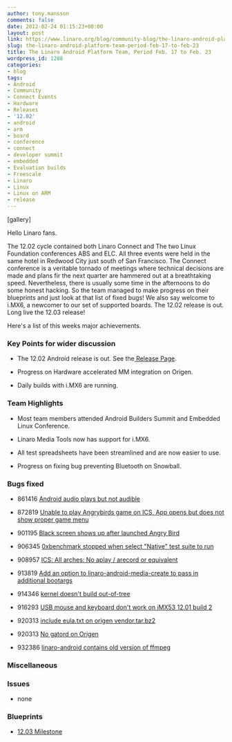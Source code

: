 ```yaml
---
author: tony.mansson
comments: false
date: 2012-02-24 01:15:23+00:00
layout: post
link: https://www.linaro.org/blog/community-blog/the-linaro-android-platform-team-period-feb-17-to-feb-23/
slug: the-linaro-android-platform-team-period-feb-17-to-feb-23
title: The Linaro Android Platform Team, Period Feb. 17 to Feb. 23
wordpress_id: 1288
categories:
- blog
tags:
- Android
- Community
- Connect Events
- Hardware
- Releases
- '12.02'
- android
- arm
- board
- conference
- connect
- developer summit
- embedded
- Evaluation builds
- Freescale
- Linaro
- Linux
- Linux on ARM
- release
---
```


[gallery]

Hello Linaro fans.

The 12.02 cycle contained both Linaro Connect and The two Linux Foundation conferences ABS and ELC. All three events were held in the same hotel in Redwood City just south of San Francisco. The Connect conference is a veritable tornado of meetings where technical decisions are made and plans fir the next quarter are hammered out at a breathtaking speed. Nevertheless, there is usually some time in the afternoons to do some honest hacking. So the team managed to make progress on their blueprints and just look at that list of fixed bugs! We also say welcome to i.MX6, a newcomer to our set of supported boards. The 12.02 release is out. Long live the 12.03 release!

Here's a list of this weeks major achievements.


### Key Points for wider discussion






  * The 12.02 Android release is out. See the[ Release Page](https://wiki.linaro.org/Cycles/1202/Release).


  * Progress on Hardware accelerated MM integration on Origen.


  * Daily builds with i.MX6 are running.




### Team Highlights






  * Most team members attended Android Builders Summit and Embedded Linux Conference.


  * Linaro Media Tools now has support for i.MX6.


  * All test spreadsheets have been streamlined and are now easier to use.


  * Progress on fixing bug preventing Bluetooth on Snowball.




### Bugs fixed






  * 861416	[ Android audio plays but not audible](https://bugs.launchpad.net/linaro-android/+bug/861416)


  * 872819	[ Unable to play Angrybirds game on ICS, App opens but does not show proper game menu](https://bugs.launchpad.net/linaro-android/+bug/872819)


  * 901195	[ Black screen shows up after launched Angry Bird](https://bugs.launchpad.net/linaro-android/+bug/901195)


  * 906345	[ 0xbenchmark stopped when select "Native" test suite to run](https://bugs.launchpad.net/linaro-android/+bug/906345)


  * 908957	[ ICS: All arches: No aplay / arecord or equivalent](https://bugs.launchpad.net/linaro-android/+bug/908957)


  * 913819	[ Add an option to linaro-android-media-create to pass in additional bootargs](https://bugs.launchpad.net/linaro-android/+bug/913819)


  * 914346	[ kernel doesn't build out-of-tree](https://bugs.launchpad.net/linaro-android/+bug/914346)


  * 916293	[ USB mouse and keyboard don't work on iMX53 12.01 build 2](https://bugs.launchpad.net/linaro-android/+bug/916293)


  * 920313	[ include eula.txt on origen vendor.tar.bz2](https://bugs.launchpad.net/linaro-android/+bug/920313)


  * 920313	[ No gatord on Origen](https://bugs.launchpad.net/linaro-android/+bug/920313)


  * 932386	[ linaro-android contains old version of ffmpeg](https://bugs.launchpad.net/linaro-android/+bug/932386)




### Miscellaneous




### Issues






  * none




### Blueprints






  * [12.03 Milestone](https://launchpad.net/linaro-android/+milestone/12.03)

